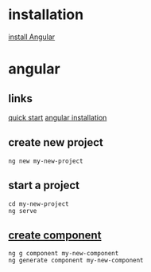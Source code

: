 # installation
[install Angular](https://cli.angular.io/)

# angular
## links
[quick start](https://github.com/angular/quickstart.git)
[angular installation](https://cli.angular.io)

## create new project
```
ng new my-new-project
```
## start a project
```
cd my-new-project
ng serve
```

## [create component](https://angular.io/cli/generate#class-command)
```
ng g component my-new-component
ng generate component my-new-component
```


